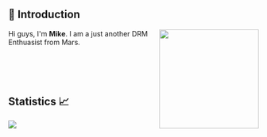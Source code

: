## 👋 Introduction

<!--https://user-images.githubusercontent.com/5713670/87202985-820dcb80-c2b6-11ea-9f56-7ec461c497c3.gif-->
<img align='right' src='https://octodex.github.com/images/hula_loop_octodex03.gif' width='200'>

Hi guys, I'm **Mike**. I am a just another DRM Enthuasist from Mars.
<br>
<br>
<br>
<br>
</br>
## Statistics 📈
<img align="top" src="https://github-readme-stats.vercel.app/api?username=drm-lab&show_icons=true">
